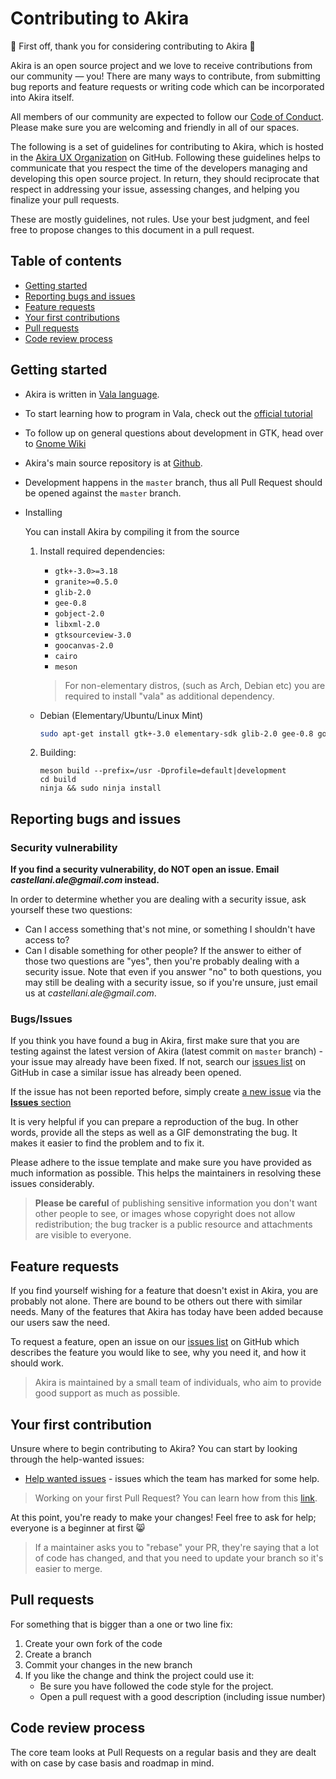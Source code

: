 # Contributing to Akira

:tada: First off, thank you for considering contributing to Akira :tada:

Akira is an open source project and we love to receive contributions from our community — you! There are many ways to contribute, from submitting bug reports and feature requests or writing code which can be incorporated into Akira itself.

All members of our community are expected to follow our [Code of Conduct](.github/CODE_OF_CONDUCT.md). Please make sure you are welcoming and friendly in all of our spaces.

The following is a set of guidelines for contributing to Akira, which is hosted in the [Akira UX Organization](https://github.com/akiraux) on GitHub.
Following these guidelines helps to communicate that you respect the time of the developers managing and developing this open source project. In return, they should reciprocate that respect in addressing your issue, assessing changes, and helping you finalize your pull requests.

These are mostly guidelines, not rules. Use your best judgment, and feel free to propose changes to this document in a pull request.

## Table of contents

* [Getting started](#getting-started)
* [Reporting bugs and issues](#reporting-bugs-and-issues)
* [Feature requests](#feature-requests)
* [Your first contributions](#your-first-contribution)
* [Pull requests](#pull-requests)
* [Code review process](#code-review-process)

## Getting started

* Akira is written in [Vala language](https://wiki.gnome.org/Projects/Vala).

* To start learning how to program in Vala, check out the [official tutorial](https://wiki.gnome.org/Projects/Vala/Tutorial)

* To follow up on general questions about development in GTK, head over to [Gnome Wiki](https://wiki.gnome.org/Newcomers/)

* Akira's main source repository is at [Github](https://github.com/akiraux/Akira).

* Development happens in the `master` branch, thus all Pull Request should be opened against the `master` branch.

* Installing

    You can install Akira by compiling it from the source

    1. Install required dependencies:

        * `gtk+-3.0>=3.18`
        * `granite>=0.5.0`
        * `glib-2.0`
        * `gee-0.8`
        * `gobject-2.0`
        * `libxml-2.0`
        * `gtksourceview-3.0`
        * `goocanvas-2.0`
        * `cairo`
        * `meson`

        > For non-elementary distros, (such as Arch, Debian etc) you are required to install "vala" as additional dependency.

    * Debian (Elementary/Ubuntu/Linux Mint)

        ```sh
        sudo apt-get install gtk+-3.0 elementary-sdk glib-2.0 gee-0.8 gobject-2.0 libxml2 gtksourceview-3.0 libjson-glib-1.0 goocanvas-2.0 libarchive-dev libcairo2-dev meson valac
        ```

    2. Building:
        ```
        meson build --prefix=/usr -Dprofile=default|development
        cd build
        ninja && sudo ninja install
        ```

## Reporting bugs and issues

### Security vulnerability

**If you find a security vulnerability, do NOT open an issue. Email _castellani.ale@gmail.com_ instead.**

In order to determine whether you are dealing with a security issue, ask yourself these two questions:

* Can I access something that's not mine, or something I shouldn't have access to?
* Can I disable something for other people?
If the answer to either of those two questions are "yes", then you're probably dealing with a security issue. Note that even if you answer "no" to both questions, you may still be dealing with a security issue, so if you're unsure, just email us at _castellani.ale@gmail.com_.

### Bugs/Issues

If you think you have found a bug in Akira, first make sure that you are testing against the latest version of Akira (latest commit on `master` branch) - your issue may already have been fixed. If not, search our [issues list](https://github.com/akiraux/Akira/issues) on GitHub in case a similar issue has already been opened.

If the issue has not been reported before, simply create [a new issue](https://github.com/akiraux/Akira/issues/new) via the [**Issues** section](https://github.com/akiraux/Akira/issues)

It is very helpful if you can prepare a reproduction of the bug. In other words, provide all the steps as well as a GIF demonstrating the bug. It makes it easier to find the problem and to fix it. 

Please adhere to the issue template and make sure you have provided as much information as possible. This helps the maintainers in resolving these issues considerably.

> **Please be careful** of publishing sensitive information you don't want other people to see, or images whose copyright does not allow redistribution; the bug tracker is a public resource and attachments are visible to everyone.

## Feature requests

If you find yourself wishing for a feature that doesn't exist in Akira, you are probably not alone. There are bound to be others out there with similar needs. Many of the features that Akira has today have been added because our users saw the need.

To request a feature, open an issue on our [issues list](https://github.com/akiraux/Akira/issues) on GitHub which describes the feature you would like to see, why you need it, and how it should work.

> Akira is maintained by a small team of individuals, who aim to provide good support as much as possible.

## Your first contribution

Unsure where to begin contributing to Akira? You can start by looking through the help-wanted issues:
 * [Help wanted issues](https://github.com/akiraux/Akira/issues?q=is%3Aissue+is%3Aopen+label%3A%22help+wanted%22) - issues which the team has marked for some help.

> Working on your first Pull Request? You can learn how from this [link](https://www.firsttimersonly.com/).

At this point, you're ready to make your changes! Feel free to ask for help; everyone is a beginner at first 😸

> If a maintainer asks you to "rebase" your PR, they're saying that a lot of code has changed, and that you need to update your branch so it's easier to merge.

## Pull requests

For something that is bigger than a one or two line fix:

1. Create your own fork of the code
1. Create a branch
1. Commit your changes in the new branch
1. If you like the change and think the project could use it:
    * Be sure you have followed the code style for the project.
    * Open a pull request with a good description (including issue number)

## Code review process

The core team looks at Pull Requests on a regular basis and they are dealt with on case by case basis and roadmap in mind.